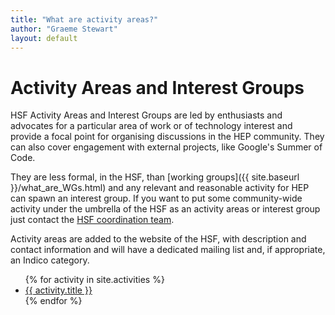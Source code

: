 ```yaml
---
title: "What are activity areas?"
author: "Graeme Stewart"
layout: default
---
```


# Activity Areas and Interest Groups

HSF Activity Areas and Interest Groups are led by enthusiasts and advocates for
a particular area of work or of technology interest and provide a focal point
for organising discussions in the HEP community. They can also cover engagement
with external projects, like Google's Summer of Code.

They are less formal, in the HSF, than [working
groups]({{ site.baseurl }}/what_are_WGs.html) and any relevant and reasonable
activity for HEP can spawn an interest group. If you want to put some
community-wide activity under the umbrella of the HSF as an activity areas or
interest group just contact the
[HSF coordination team](mailto:hsf-coordination@googlegroups.com).

Activity areas are added to the website of the HSF, with description and contact
information and will have a dedicated mailing list and, if appropriate, an
Indico category.

<ul class="list">
{% for activity in site.activities %}
  <li> <a href="{{ activity.url }}">{{ activity.title }}</a></li>
{% endfor %}
</ul>
